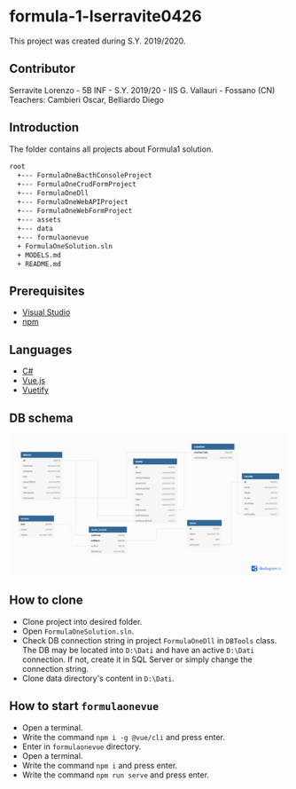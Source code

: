 # formula-1-lserravite0426
This project was created during S.Y. 2019/2020.

## Contributor
Serravite Lorenzo - 5B INF - S.Y. 2019/20 - IIS G. Vallauri - Fossano (CN)<br>
Teachers: Cambieri Oscar, Belliardo Diego

## Introduction
The folder contains all projects about Formula1 solution.
```
root
  +--- FormulaOneBacthConsoleProject
  +--- FormulaOneCrudFormProject
  +--- FormulaOneDll
  +--- FormulaOneWebAPIProject
  +--- FormulaOneWebFormProject
  +--- assets
  +--- data
  +--- formulaonevue
  + FormulaOneSolution.sln
  + MODELS.md
  + README.md
```

## Prerequisites
- [Visual Studio](https://docs.microsoft.com/it-it/visualstudio/install/install-visual-studio?view=vs-2019)
- [npm](https://npmjs.com/)
## Languages
- [C#](https://www.google.com/url?sa=t&rct=j&q=&esrc=s&source=web&cd=1&cad=rja&uact=8&ved=2ahUKEwjPkcmpnazpAhWGKewKHTUPCDAQFjAAegQIARAB&url=https%3A%2F%2Fdocs.microsoft.com%2Fit-it%2Fdotnet%2Fcsharp%2Fgetting-started%2F&usg=AOvVaw1LxYKYITulVD7qrq9VtlXi)
- [Vue.js](https://www.vuejs.org/)
- [Vuetify](https://vuetifyjs.com/)

## DB schema
![DB Schema](./assets/f1-schema.png)

## How to clone
- Clone project into desired folder.
- Open `FormulaOneSolution.sln`.
- Check DB connection string in project  `FormulaOneDll` in `DBTools` class. The DB may be located into `D:\Dati` and have an active `D:\Dati` connection. If not, create it in SQL Server or simply change the connection string.
- Clone data directory's content in `D:\Dati`.

## How to start `formulaonevue`
- Open a terminal.
- Write the command `npm i -g @vue/cli` and press enter.
- Enter in `formulaonevue` directory.
- Open a terminal.
- Write the command `npm i` and press enter.
- Write the command `npm run serve` and press enter.